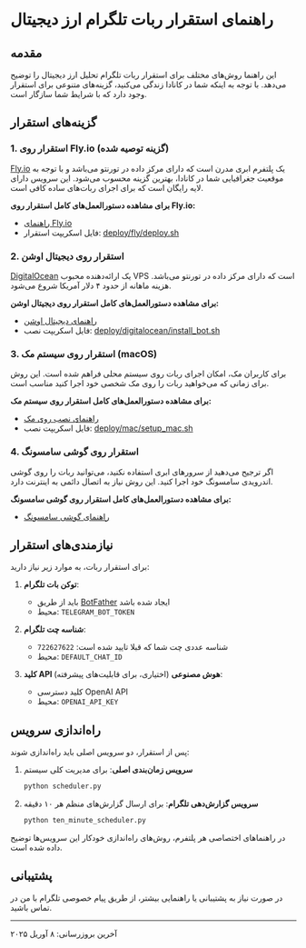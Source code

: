 # راهنمای استقرار ربات تلگرام ارز دیجیتال

## مقدمه

این راهنما روش‌های مختلف برای استقرار ربات تلگرام تحلیل ارز دیجیتال را توضیح می‌دهد. با توجه به اینکه شما در کانادا زندگی می‌کنید، گزینه‌های متنوعی برای استقرار وجود دارد که با شرایط شما سازگار است.

## گزینه‌های استقرار

### 1. استقرار روی Fly.io (گزینه توصیه شده)

[Fly.io](https://fly.io) یک پلتفرم ابری مدرن است که دارای مرکز داده در تورنتو می‌باشد و با توجه به موقعیت جغرافیایی شما در کانادا، بهترین گزینه محسوب می‌شود. این سرویس دارای لایه رایگان است که برای اجرای ربات‌های ساده کافی است.

**برای مشاهده دستورالعمل‌های کامل استقرار روی Fly.io:**
- [راهنمای Fly.io](deploy/fly/README.md)
- فایل اسکریپت استقرار: [deploy/fly/deploy.sh](deploy/fly/deploy.sh)

### 2. استقرار روی دیجیتال اوشن

[DigitalOcean](https://www.digitalocean.com) یک ارائه‌دهنده محبوب VPS است که دارای مرکز داده در تورنتو می‌باشد. هزینه ماهانه از حدود ۴ دلار آمریکا شروع می‌شود.

**برای مشاهده دستورالعمل‌های کامل استقرار روی دیجیتال اوشن:**
- [راهنمای دیجیتال اوشن](deploy/digitalocean/README.md)
- فایل اسکریپت نصب: [deploy/digitalocean/install_bot.sh](deploy/digitalocean/install_bot.sh)

### 3. استقرار روی سیستم مک (macOS)

برای کاربران مک، امکان اجرای ربات روی سیستم محلی فراهم شده است. این روش برای زمانی که می‌خواهید ربات را روی مک شخصی خود اجرا کنید مناسب است.

**برای مشاهده دستورالعمل‌های کامل استقرار روی سیستم مک:**
- [راهنمای نصب روی مک](deploy/mac/README-fa.md)
- فایل اسکریپت نصب: [deploy/mac/setup_mac.sh](deploy/mac/setup_mac.sh)

### 4. استقرار روی گوشی سامسونگ

اگر ترجیح می‌دهید از سرورهای ابری استفاده نکنید، می‌توانید ربات را روی گوشی اندرویدی سامسونگ خود اجرا کنید. این روش نیاز به اتصال دائمی به اینترنت دارد.

**برای مشاهده دستورالعمل‌های کامل استقرار روی گوشی سامسونگ:**
- [راهنمای گوشی سامسونگ](deploy/manual/راهنمای_گوشی_سامسونگ.md)

## نیازمندی‌های استقرار

برای استقرار ربات، به موارد زیر نیاز دارید:

1. **توکن بات تلگرام**:
   - باید از طریق [BotFather](https://t.me/BotFather) ایجاد شده باشد
   - محیط: `TELEGRAM_BOT_TOKEN`

2. **شناسه چت تلگرام**:
   - شناسه عددی چت شما که قبلا تایید شده است: `722627622`
   - محیط: `DEFAULT_CHAT_ID`
   
3. **کلید API هوش مصنوعی** (اختیاری، برای قابلیت‌های پیشرفته):
   - کلید دسترسی OpenAI API
   - محیط: `OPENAI_API_KEY`

## راه‌اندازی سرویس

پس از استقرار، دو سرویس اصلی باید راه‌اندازی شوند:

1. **سرویس زمان‌بندی اصلی**: برای مدیریت کلی سیستم
   ```bash
   python scheduler.py
   ```

2. **سرویس گزارش‌دهی تلگرام**: برای ارسال گزارش‌های منظم هر ۱۰ دقیقه
   ```bash
   python ten_minute_scheduler.py
   ```

در راهنماهای اختصاصی هر پلتفرم، روش‌های راه‌اندازی خودکار این سرویس‌ها توضیح داده شده است.

## پشتیبانی

در صورت نیاز به پشتیبانی یا راهنمایی بیشتر، از طریق پیام خصوصی تلگرام با من در تماس باشید.

---

آخرین بروزرسانی: ۸ آوریل ۲۰۲۵
